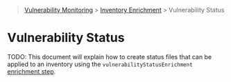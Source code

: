 > [Vulnerability Monitoring](../inventory-enrichment-overview.md) > [Inventory Enrichment](inventory-enrichment.md) >
> Vulnerability Status

# Vulnerability Status

TODO: This document will explain how to create status files that can be applied to an inventory using the
`vulnerabilityStatusEnrichment` [enrichment step](steps.md).
